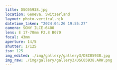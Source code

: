 ```yaml
---
title: DSC05938.jpg
location: Geneva, Switzerland
layout: photo-vertical.njk
datetime_taken: "2024:04:26 19:55:27"
camera: SONY ILCE-6400
lens: E 17-70mm F2.8 B070
focal: 43mm
aperture: 14/5
shutter: 1/125
iso: 125
img_edited: ./img/gallery/gallery3/DSC05938.jpg
img_raw: ./img/gallery/gallery3/DSC05938.ARW.png
---
```

